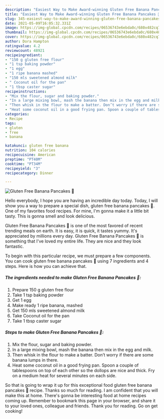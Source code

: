 ```yaml
---
description: "Easiest Way to Make Award-winning Gluten Free Banana Pancakes 🥞"
title: "Easiest Way to Make Award-winning Gluten Free Banana Pancakes 🥞"
slug: 345-easiest-way-to-make-award-winning-gluten-free-banana-pancakes
date: 2021-05-09T16:05:32.331Z
image: https://img-global.cpcdn.com/recipes/06536743e6ebda0c/680x482cq70/gluten-free-banana-pancakes-recipe-main-photo.jpg
thumbnail: https://img-global.cpcdn.com/recipes/06536743e6ebda0c/680x482cq70/gluten-free-banana-pancakes-recipe-main-photo.jpg
cover: https://img-global.cpcdn.com/recipes/06536743e6ebda0c/680x482cq70/gluten-free-banana-pancakes-recipe-main-photo.jpg
author: Dora Hampton
ratingvalue: 4.2
reviewcount: 48921
recipeingredient:
- "150 g gluten free flour"
- "1 tsp baking powder"
- "1 egg"
- "1 ripe banana mashed"
- "150 mls sweetened almond milk"
- " Coconut oil for the pan"
- "1 tbsp caster sugar"
recipeinstructions:
- "Mix the flour, sugar and baking powder."
- "In a large mixing bowl, mash the banana then mix in the egg and milk."
- "Then whisk in the flour to make a batter. Don’t worry if there are some banana lumps in there."
- "Heat some coconut oil in a good frying pan. Spoon a couple of tablespoons on top of each other so the dollops are nice and thick. Fry on a medium heat for several minutes on each side."
categories:
- Recipe
tags:
- gluten
- free
- banana

katakunci: gluten free banana 
nutrition: 104 calories
recipecuisine: American
preptime: "PT40M"
cooktime: "PT34M"
recipeyield: "3"
recipecategory: Dinner

---
```



![Gluten Free Banana Pancakes 🥞](https://img-global.cpcdn.com/recipes/06536743e6ebda0c/680x482cq70/gluten-free-banana-pancakes-recipe-main-photo.jpg)

Hello everybody, I hope you are having an incredible day today. Today, I will show you a way to prepare a special dish, gluten free banana pancakes 🥞. One of my favorites food recipes. For mine, I'm gonna make it a little bit tasty. This is gonna smell and look delicious.



Gluten Free Banana Pancakes 🥞 is one of the most favored of recent trending meals on earth. It is easy, it is quick, it tastes yummy. It's appreciated by millions every day. Gluten Free Banana Pancakes 🥞 is something that I've loved my entire life. They are nice and they look fantastic.


To begin with this particular recipe, we must prepare a few components. You can cook gluten free banana pancakes 🥞 using 7 ingredients and 4 steps. Here is how you can achieve that.

<!--inarticleads1-->

##### The ingredients needed to make Gluten Free Banana Pancakes 🥞:

1. Prepare 150 g gluten free flour
1. Take 1 tsp baking powder
1. Get 1 egg
1. Make ready 1 ripe banana, mashed
1. Get 150 mls sweetened almond milk
1. Take  Coconut oil for the pan
1. Take 1 tbsp caster sugar




<!--inarticleads2-->

##### Steps to make Gluten Free Banana Pancakes 🥞:

1. Mix the flour, sugar and baking powder.
1. In a large mixing bowl, mash the banana then mix in the egg and milk.
1. Then whisk in the flour to make a batter. Don’t worry if there are some banana lumps in there.
1. Heat some coconut oil in a good frying pan. Spoon a couple of tablespoons on top of each other so the dollops are nice and thick. Fry on a medium heat for several minutes on each side.




So that is going to wrap it up for this exceptional food gluten free banana pancakes 🥞 recipe. Thanks so much for reading. I am confident that you will make this at home. There's gonna be interesting food at home recipes coming up. Remember to bookmark this page in your browser, and share it to your loved ones, colleague and friends. Thank you for reading. Go on get cooking!
